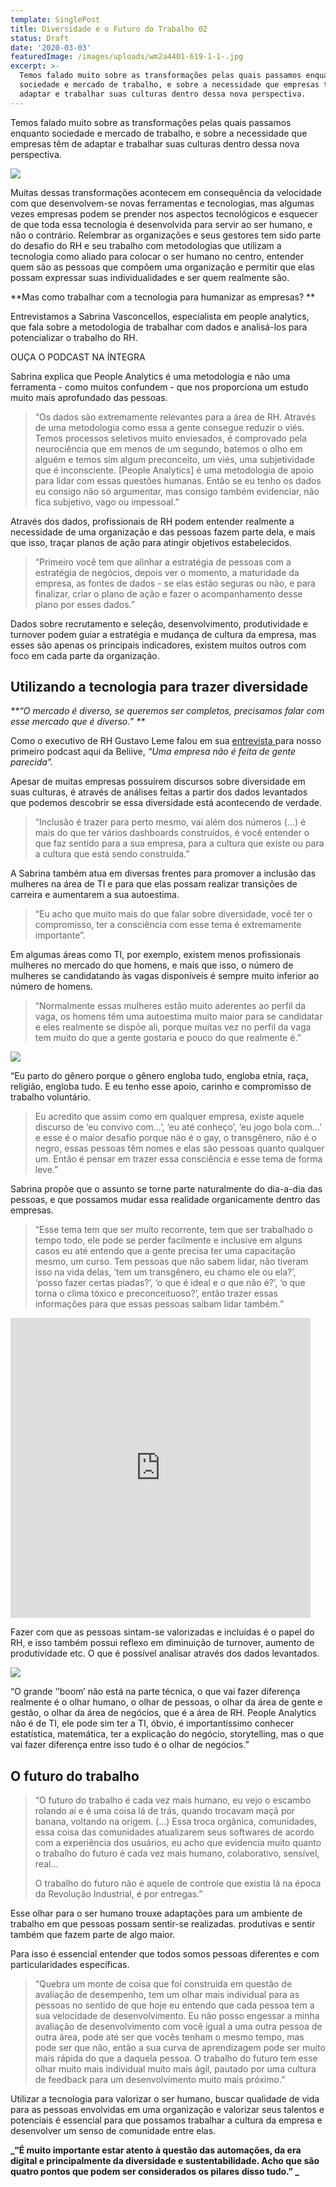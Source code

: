 ```yaml
---
template: SinglePost
title: Diversidade e o Futuro do Trabalho 02
status: Draft
date: '2020-03-03'
featuredImage: /images/uploads/wm2a4401-619-1-1-.jpg
excerpt: >-
  Temos falado muito sobre as transformações pelas quais passamos enquanto
  sociedade e mercado de trabalho, e sobre a necessidade que empresas têm de
  adaptar e trabalhar suas culturas dentro dessa nova perspectiva.
---
```

Temos falado muito sobre as transformações pelas quais passamos enquanto sociedade e mercado de trabalho, e sobre a necessidade que empresas têm de adaptar e trabalhar suas culturas dentro dessa nova perspectiva.

![](/images/uploads/img_3901-1-304-1-1-.jpg)

Muitas dessas transformações acontecem em consequência da velocidade com que desenvolvem-se novas ferramentas e tecnologias, mas algumas vezes empresas podem se prender nos aspectos tecnológicos e esquecer de que toda essa tecnologia é desenvolvida para servir ao ser humano, e não o contrário. Relembrar as organizações e seus gestores tem sido parte do desafio do RH e seu trabalho com metodologias que utilizam a tecnologia como aliado para colocar o ser humano no centro, entender quem são as pessoas que compõem uma organização e permitir que elas possam expressar suas individualidades e ser quem realmente são. 

**Mas como trabalhar com a tecnologia para humanizar as empresas?
**

Entrevistamos a Sabrina Vasconcellos, especialista em people analytics, que fala sobre a metodologia de trabalhar com dados e analisá-los para potencializar o trabalho do RH.

OUÇA O PODCAST NA ÍNTEGRA

Sabrina explica que People Analytics é uma metodologia e não uma ferramenta - como muitos confundem - que nos proporciona um estudo muito mais aprofundado das pessoas.

> “Os dados são extremamente relevantes para a área de RH. Através de uma metodologia como essa a gente consegue reduzir o viés. Temos processos seletivos muito enviesados, é comprovado pela neurociência que em menos de um segundo, batemos o olho em alguém e temos sim algum preconceito, um viés, uma subjetividade que é inconsciente. \[People Analytics] é uma metodologia de apoio para lidar com essas questões humanas. Então se eu tenho os dados eu consigo não só argumentar, mas consigo também evidenciar, não fica subjetivo, vago ou impessoal.”

Através dos dados, profissionais de RH podem entender realmente a necessidade de uma organização e das pessoas fazem parte dela, e mais que isso, traçar planos de ação para atingir objetivos estabelecidos.

> “Primeiro você tem que alinhar a estratégia de pessoas com a estratégia de negócios, depois ver o momento, a maturidade da empresa, as fontes de dados - se elas estão seguras ou não, e para finalizar, criar o plano de ação e fazer o acompanhamento desse plano por esses dados.”

Dados sobre recrutamento e seleção, desenvolvimento, produtividade e turnover podem guiar a estratégia e mudança de cultura da empresa, mas esses são apenas os principais indicadores, existem muitos outros com foco em cada parte da organização.

## Utilizando a tecnologia para trazer diversidade

_**“O mercado é diverso, se queremos ser completos, precisamos falar com esse mercado que é diverso.”
**_

Como o executivo de RH Gustavo Leme falou em sua [entrevista ](https://blog.beliive.com/posts/rh-e-cultura-organizacional/)para nosso primeiro podcast aqui da Beliive, _“Uma empresa não é feita de gente parecida”._

Apesar de muitas empresas possuírem discursos sobre diversidade em suas culturas, é através de análises feitas a partir dos dados levantados que podemos descobrir se essa diversidade está acontecendo de verdade.

> “Inclusão é trazer para perto mesmo, vai além dos números (...) é mais do que ter vários dashboards construídos, é você entender o que faz sentido para a sua empresa, para a cultura que existe ou para a cultura que está sendo construída.”

A Sabrina também atua em diversas frentes para promover a inclusão das mulheres na área de TI e para que elas possam realizar transições de carreira e aumentarem a sua autoestima.

> “Eu acho que muito mais do que falar sobre diversidade, você ter o compromisso, ter a consciência com esse tema é extremamente importante”.

Em algumas áreas como TI, por exemplo, existem menos profissionais mulheres no mercado do que homens, e mais que isso, o número de mulheres se candidatando às vagas disponíveis é sempre muito inferior ao número de homens.

> “Normalmente essas mulheres estão muito aderentes ao perfil da vaga, os homens têm uma autoestima muito maior para se candidatar e eles realmente se dispõe ali, porque muitas vez no perfil da vaga tem muito do que a gente gostaria e pouco do que realmente é.”

![](/images/uploads/dados-estático-1-.png)

“Eu parto do gênero porque o gênero engloba tudo, engloba etnia, raça, religião, engloba tudo. E eu tenho esse apoio, carinho e compromisso de trabalho voluntário.

> Eu acredito que assim como em qualquer empresa, existe aquele discurso de ‘eu convivo com…’, ‘eu até conheço’, ‘eu jogo bola com…’ e esse é o maior desafio porque não é o gay, o transgênero, não é o negro, essas pessoas têm nomes e elas são pessoas quanto qualquer um. Então é pensar em trazer essa consciência e esse tema de forma leve.”

Sabrina propõe que o assunto se torne parte naturalmente do dia-a-dia das pessoas, e que possamos mudar essa realidade organicamente dentro das empresas.

> “Esse tema tem que ser muito recorrente, tem que ser trabalhado o tempo todo, ele pode se perder facilmente e inclusive em alguns casos eu até entendo que a gente precisa ter uma capacitação mesmo, um curso. Tem pessoas que não sabem lidar, não tiveram isso na vida delas, ‘tem um transgênero, eu chamo ele ou ela?’,  ‘posso fazer certas piadas?’, ‘o que é ideal e o que não é?’, ‘o que torna o clima tóxico e preconceituoso?’, então trazer essas informações para que essas pessoas saibam lidar também.” 

<iframe src="https://giphy.com/embed/l2JhtysmRGeYBg2xG" width="480" height="480" frameBorder="0" class="giphy-embed" allowFullScreen></iframe><p><a href="https://giphy.com/gifs/hero-superhero-feminist-l2JhtysmRGeYBg2xG"></a></p>

Fazer com que as pessoas sintam-se valorizadas e incluídas é o papel do RH, e isso também possui reflexo em diminuição de turnover, aumento de produtividade etc. O que é possível analisar através dos dados levantados.

![](/images/uploads/wm2a4339-613-1-1-.jpg)

“O grande ‘’boom’ não está na parte técnica, o que vai fazer diferença realmente é o olhar humano, o olhar de pessoas, o olhar da área de gente e gestão, o olhar da área de negócios, que é a área de RH. People Analytics não é de TI, ele pode sim ter a TI, óbvio, é importantíssimo conhecer estatística, matemática, ter a explicação do negócio, storytelling, mas o que vai fazer diferença entre isso tudo é o olhar de negócios.”

## O futuro do trabalho

> “O futuro do trabalho é cada vez mais humano, eu vejo o escambo rolando aí e é uma coisa lá de trás, quando trocavam maçã por banana, voltando na origem. (...) Essa troca orgânica, comunidades, essa coisa das comunidades atualizarem seus softwares de acordo com a experiência dos usuários, eu acho que evidencia muito quanto o trabalho do futuro é cada vez mais humano, colaborativo, sensível, real… 
>
> O trabalho do futuro não é aquele de controle que existia lá na época da Revolução Industrial, é por entregas.”

Esse olhar para o ser humano trouxe adaptações para um ambiente de trabalho em que pessoas possam sentir-se realizadas. produtivas e sentir também que fazem parte de algo maior. 

Para isso é essencial entender que todos somos pessoas diferentes e com particularidades específicas. 

>  “Quebra um monte de coisa que foi construída em questão de avaliação de desempenho, tem um olhar mais individual para as pessoas no sentido de que hoje eu entendo que cada pessoa tem a sua velocidade de desenvolvimento. Eu não posso engessar a minha avaliação de desenvolvimento com você igual a uma outra pessoa de outra área, pode até ser que vocês tenham o mesmo tempo, mas pode ser que não, então a sua curva de aprendizagem pode ser muito mais rápida do que a daquela pessoa. O trabalho do futuro tem esse olhar muito mais individual muito mais ágil, pautado por uma cultura de feedback para um desenvolvimento muito mais próximo.”

Utilizar a tecnologia para valorizar o ser humano, buscar qualidade de vida para as pessoas envolvidas em uma organização e valorizar seus talentos e potenciais é essencial para que possamos trabalhar a cultura da empresa e desenvolver um senso de comunidade entre elas.

**_“É muito importante estar atento à questão das automações, da era digital e principalmente da diversidade e sustentabilidade. Acho que são quatro pontos que podem ser considerados os pilares disso tudo.”
_**
